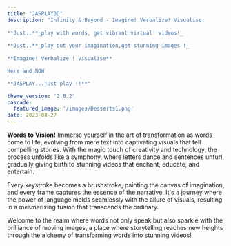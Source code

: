 ```yaml
---
title: "JASPLAY3D"
description: "Infinity & Beyond - Imagine! Verbalize! Visualise!
                    
**Just..**_play with words, get vibrant virtual  videos!_
                                    
**Just..**_play out your imagination,get stunning images !_
                             
**Imagine! Verbalize ! Visualise**

Here and NOW

**JASPLAY...just play !!**"

theme_version: '2.8.2'
cascade:
  featured_image: '/images/Desserts1.png'
date: 2023-08-27
---
```

**Words to Vision!**
Immerse yourself in the art of transformation as words come to life, evolving from mere text into captivating visuals that tell compelling stories. With the magic touch of creativity and technology, the process unfolds like a symphony, where letters dance and sentences unfurl, gradually giving birth to stunning videos that enchant, educate, and entertain. 

Every keystroke becomes a brushstroke, painting the canvas of imagination, and every frame captures the essence of the narrative. It's a journey where the power of language melds seamlessly with the allure of visuals, resulting in a mesmerizing fusion that transcends the ordinary. 

Welcome to the realm where words not only speak but also sparkle with the brilliance of moving images, a place where storytelling reaches new heights through the alchemy of transforming words into stunning videos!
